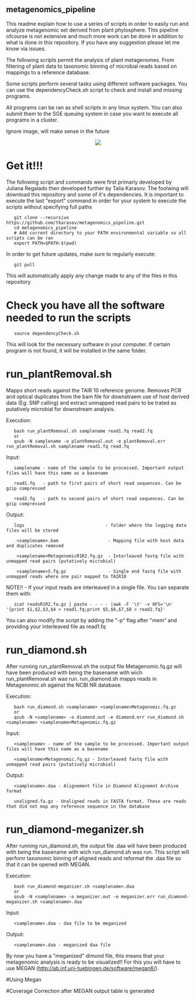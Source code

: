 ## metagenomics_pipeline
This readme explain how to use a series of scripts in order to easily run and analyze metagenomic set derived from plant phylosphere. This pipeline ofcourse is not extensive and much more work can be done in addition to what is done in this repository. If you have any suggestion please let me know via issues. 

The following scripts permit the analysis of plant metagenomes. From filtering of plant data to taxonomic binning of microbial reads based on mappings to a reference database. 

Some scripts perform several tasks using different software packages. You can use the dependencyCheck.sh script to check and install and missing programs. 

All programs can be ran as shell scripts in any linux system. You can also submit them to the SGE queuing system in case you want to execute all programs in a cluster.

Ignore image, will make sense in the future

<p align="center">
 <img src=".drawings/drawing.svg">
</p>

# Get it!!!
The following script and commands were first primarly developed by Juliana Regalado then developed further by Talia Karasov. The foolwing will download this repository and some of it's dependencies. It is important to execute the last "export" command in order for your system to execute the scripts without specifying full paths 

       git clone --recursive https://github.com/tkarasov/metagenomics_pipeline.git
       cd metagenomics_pipeline
       # Add current directory to your PATH environmental variable so all scripts can be ran
       export PATH=$PATH:$(pwd)
In order to get future updates, make sure to regularly execute:

       git pull
       
This will automatically apply any change made to any of the files in this repository
       
# Check you have all the software needed to run the scripts

       source dependencyCheck.sh

This will look for the necessary software in your computer. If certain program is not found, it will be installed in the same folder.


# run_plantRemoval.sh

Mapps short reads against the TAIR 10 reference genome. Removes PCR and optical duplicates from the bam file for downstraem use of host derived data (Eg. SNP calling) and extract unmapped read pairs to be trated as putatively microbial for downstream analysis.

Execution:


       bash run_plantRemoval.sh samplename read1.fq read2.fq
       or
       qsub -N samplename -o plantRemoval.out -e plantRemoval.err run_plantRemoval.sh samplename read1.fq read.fq


Input: 

       samplename - name of the sample to be processed. Important output files will have this name as a basename
       
       read1.fq   - path to first pairs of short read sequences. Can be gzip compressed
       
       read2.fq   - path to second pairs of short read sequences. Can be gzip compressed
       
Output: 

       logs                               - folder where the logging data  files will be stored
        
        <samplename>.bam                   - Mapping file with host data and duplicates removed
        
        <samplename>MetagenomicR1R2.fq.gz  - Interleaved fastq file with unmapped read pairs (putatively microbial)
        
        <samplename>S.fq.gz                - Single end fastq file with unmapped reads where one pair mapped to TAIR10

NOTE!! - If your input reads are interleaved in a single file. You can separate them with:
       
       zcat readsR1R2.fa.gz | paste - - - - |awk -F '\t' -v OFS='\n' '{print $1,$2,$3,$4 > read1.fq;print $5,$6,$7,$8 > read2.fq}'
       
You can also modify the script by adding the "-p" flag after "mem" and providing your interleaved file as read1.fq

# run_diamond.sh
After running run_plantRemoval.sh the output file <samplename>Metagenomic.fq.gz will have been produced with <samplename> being the basename with wich run_plantRemoval.sh was run. run_diamond.sh mapps reads in <samplename>Metagenomic.sh against the NCBI NR database. 

Execution:

       bash run_diamond.sh <samplename> <samplename>Metagenomic.fq.gz
       or
       qsub -N <samplename> -o diamond.out -e diamond.err run_diamond.sh <samplename> <samplename>Metagenomic.fq.gz
       
Input:

       <samplename> - name of the sample to be processed. Important output files will have this name as a basename
       
       <samplename>Metagenomic.fq.gz - Interleaved fastq file with unmapped read pairs (putatively microbial)


Output:

       <samplename>.daa - Alignement file in Diamond Alignemnt Archive format

       unaligned.fa.gz - Unaligned reads in FASTA format. These are reads that did not map any reference sequence in the database


# run_diamond-meganizer.sh
After running run_diamond.sh, the output file <samplename>.daa will have been produced with <samplename> being the basename with wich run_diamond.sh was run. This script will perfomr taxonomic binning of aligned reads and reformat the .daa file so that it can be opened with MEGAN.
       
Execution:

       bash run_diamond-meganizer.sh <samplename>.daa
       or
       qsub -N <samplename> -o meganizer.out -e meganizer.err run_diamond-meganizer.sh <samplename>.daa
       
Input:

       <samplename>.daa - daa file to be meganized

Output:

       <samplename>.daa - meganized daa file
       
       
By now you have a "meganized" dimond file, this means that your metagenomic analysis is ready to be visualized!! For this you will have to use MEGAN (http://ab.inf.uni-tuebingen.de/software/megan6/). 

#Using Megan

#Coverage Correction after MEGAN output table is generated
